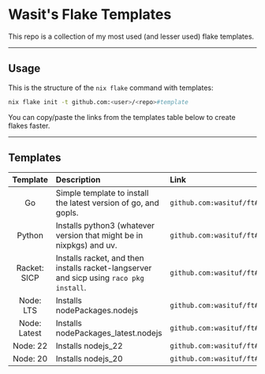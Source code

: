 # Wasit's Flake Templates

This repo is a collection of my most used (and lesser used) flake templates.

---

## Usage

This is the structure of the `nix flake` command with templates:

```sh
nix flake init -t github.com:<user>/<repo>#template
```

You can copy/paste the links from the templates table below to create flakes faster.

---

## Templates

|   Template   | Description                                                                             | Link                                |
| :----------: | :-------------------------------------------------------------------------------------- | :---------------------------------- |
|      Go      | Simple template to install the latest version of go, and gopls.                         | `github.com:wasituf/ft#go`          |
|    Python    | Installs python3 (whatever version that might be in nixpkgs) and uv.                    | `github.com:wasituf/ft#python`      |
| Racket: SICP | Installs racket, and then installs racket-langserver and sicp using `raco pkg install`. | `github.com:wasituf/ft#racket.sicp` |
|  Node: LTS   | Installs nodePackages.nodejs                                                            | `github.com:wasituf/ft#node.lts`    |
| Node: Latest | Installs nodePackages_latest.nodejs                                                     | `github.com:wasituf/ft#node.latest` |
|   Node: 22   | Installs nodejs_22                                                                      | `github.com:wasituf/ft#node.22`     |
|   Node: 20   | Installs nodejs_20                                                                      | `github.com:wasituf/ft#node.20`     |
